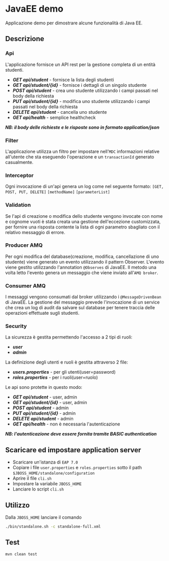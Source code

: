 # JavaEE demo
Applicazione demo per dimostrare alcune funzionalità di Java EE.
## Descrizione
### Api
L'applicazione fornisce un API rest per la gestione completa di un entità studenti.
- ***GET api/student*** - fornisce la lista degli studenti
- ***GET api/student/{id}*** - fornisce i dettagli di un singolo studente
- ***POST api/student*** - crea uno studente utilizzando i campi passati nel body della richiesta
- ***PUT api/student/{id}*** - modifica uno studente utilizzando i campi passati nel body della richiesta
- ***DELETE api/student*** - cancella uno studente
- ***GET api/health*** - semplice healthcheck

***NB: il body delle richieste e le risposte sono in formato application/json***
### Filter
L'applicazione utilizza un filtro per impostare nell'`MDC` informazioni relative all'utente che sta eseguendo l'operazione e un `transactionId` generato casualmente.
### Interceptor
Ogni invocazione di un'api genera un log come nel seguente formato:
`[GET, POST, PUT, DELETE]` `[methodName]` `[parameterList]`
### Validation
Se l'api di creazione o modifica dello studente vengono invocate con nome e cognome vuoti è stata creata una gestione dell'eccezione customizzata, per fornire una risposta contente la lista di ogni parametro sbagliato con il relativo messaggio di errore.
### Producer AMQ
Per ogni modifica del database(creazione, modifica, cancellazione di uno studente) viene generato un evento utilizzando il pattern Observer. L'evento viene gestito utilizzando l'annotation `@Observes` di JavaEE.
Il metodo una volta letto l'evento genera un messaggio che viene inviato all'`AMQ broker`.
### Consumer AMQ
I messaggi vengono consumati dal broker utilizzando i `@MessageDrivenBean` di JavaEE.
La gestione del messaggio prevede l'invocazione di un service che crea un log di audit da salvare sul database per tenere traccia delle operazioni effettuate sugli studenti.
### Security
La sicurezza è gestita permettendo l'accesso a 2 tipi di ruoli:
- ***user***
- ***admin***

La definizione degli utenti e ruoli è gestita attraverso 2 file:
- ***users.properties*** - per gli utenti(user=password)
- ***roles.properties*** - per i ruoli(user=ruolo)

Le api sono protette in questo modo:
- ***GET api/student*** - user, admin
- ***GET api/student/{id}*** - user, admin
- ***POST api/student*** - admin
- ***PUT api/student/{id}*** - admin
- ***DELETE api/student*** - admin
- ***GET api/health*** - non è necessaria l'autenticazione

***NB: l'autenticazione deve essere fornita tramite BASIC authentication***
## Scaricare ed impostare application server
- Scaricare un'istanza di `EAP 7.0`
- Copiare i file `user.properties` e `roles.properties` sotto il path `$JBOSS_HOME/standalone/configuration`
- Aprire il file `cli.sh`
- Impostare la variabile `JBOSS_HOME`
- Lanciare lo script `cli.sh`
## Utilizzo
Dalla `JBOSS_HOME` lanciare il comando
```bash
./bin/standalone.sh -c standalone-full.xml
```
## Test
```bash
mvn clean test
```